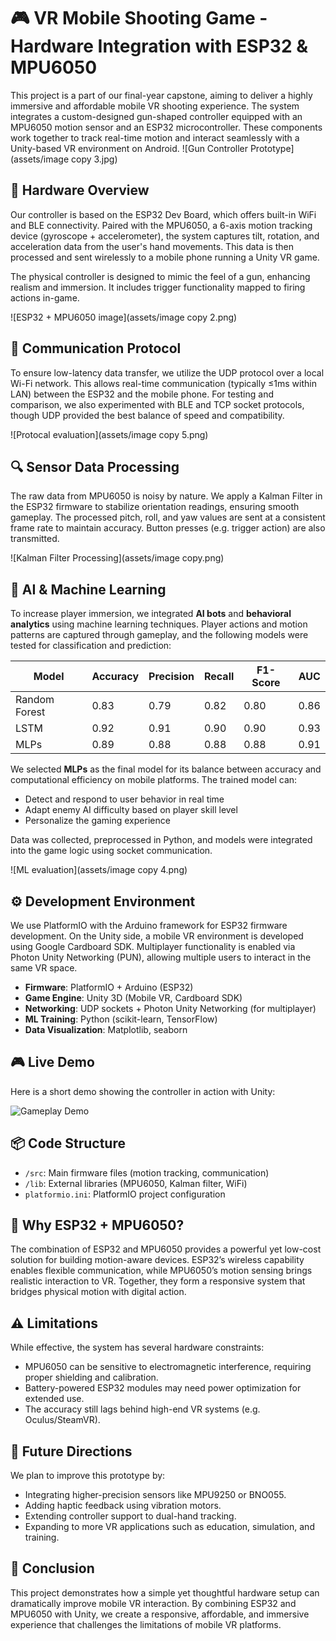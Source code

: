 # 🎮 VR Mobile Shooting Game - Hardware Integration with ESP32 & MPU6050

This project is a part of our final-year capstone, aiming to deliver a highly immersive and affordable mobile VR shooting experience. The system integrates a custom-designed gun-shaped controller equipped with an MPU6050 motion sensor and an ESP32 microcontroller. These components work together to track real-time motion and interact seamlessly with a Unity-based VR environment on Android.
![Gun Controller Prototype](assets/image copy 3.jpg)

## 🔧 Hardware Overview

Our controller is based on the ESP32 Dev Board, which offers built-in WiFi and BLE connectivity. Paired with the MPU6050, a 6-axis motion tracking device (gyroscope + accelerometer), the system captures tilt, rotation, and acceleration data from the user's hand movements. This data is then processed and sent wirelessly to a mobile phone running a Unity VR game.

The physical controller is designed to mimic the feel of a gun, enhancing realism and immersion. It includes trigger functionality mapped to firing actions in-game.

![ESP32 + MPU6050 image](assets/image copy 2.png)

## 🔁 Communication Protocol

To ensure low-latency data transfer, we utilize the UDP protocol over a local Wi-Fi network. This allows real-time communication (typically ≤1ms within LAN) between the ESP32 and the mobile phone. For testing and comparison, we also experimented with BLE and TCP socket protocols, though UDP provided the best balance of speed and compatibility.

![Protocal evaluation](assets/image copy 5.png)

## 🔍 Sensor Data Processing

The raw data from MPU6050 is noisy by nature. We apply a Kalman Filter in the ESP32 firmware to stabilize orientation readings, ensuring smooth gameplay. The processed pitch, roll, and yaw values are sent at a consistent frame rate to maintain accuracy. Button presses (e.g. trigger action) are also transmitted.

![Kalman Filter Processing](assets/image copy.png)

## 🤖 AI & Machine Learning

To increase player immersion, we integrated **AI bots** and **behavioral analytics** using machine learning techniques. Player actions and motion patterns are captured through gameplay, and the following models were tested for classification and prediction:

| Model         | Accuracy | Precision | Recall | F1-Score | AUC |
|---------------|----------|-----------|--------|----------|-----|
| Random Forest | 0.83     | 0.79      | 0.82   | 0.80     | 0.86 |
| LSTM          | 0.92     | 0.91      | 0.90   | 0.90     | 0.93 |
| MLPs           | 0.89     | 0.88      | 0.88   | 0.88     | 0.91 |

We selected **MLPs** as the final model for its balance between accuracy and computational efficiency on mobile platforms. The trained model can:
- Detect and respond to user behavior in real time
- Adapt enemy AI difficulty based on player skill level
- Personalize the gaming experience

Data was collected, preprocessed in Python, and models were integrated into the game logic using socket communication.

![ML evaluation](assets/image copy 4.png)


## ⚙️ Development Environment

We use PlatformIO with the Arduino framework for ESP32 firmware development. On the Unity side, a mobile VR environment is developed using Google Cardboard SDK. Multiplayer functionality is enabled via Photon Unity Networking (PUN), allowing multiple users to interact in the same VR space.
- **Firmware**: PlatformIO + Arduino (ESP32)
- **Game Engine**: Unity 3D (Mobile VR, Cardboard SDK)
- **Networking**: UDP sockets + Photon Unity Networking (for multiplayer)
- **ML Training**: Python (scikit-learn, TensorFlow)
- **Data Visualization**: Matplotlib, seaborn

## 🎮 Live Demo

Here is a short demo showing the controller in action with Unity:

![Gameplay Demo](assets/demo.gif)

## 📦 Code Structure

- `/src`: Main firmware files (motion tracking, communication)
- `/lib`: External libraries (MPU6050, Kalman filter, WiFi)
- `platformio.ini`: PlatformIO project configuration

## 📌 Why ESP32 + MPU6050?

The combination of ESP32 and MPU6050 provides a powerful yet low-cost solution for building motion-aware devices. ESP32’s wireless capability enables flexible communication, while MPU6050’s motion sensing brings realistic interaction to VR. Together, they form a responsive system that bridges physical motion with digital action.

## ⚠️ Limitations

While effective, the system has several hardware constraints:
- MPU6050 can be sensitive to electromagnetic interference, requiring proper shielding and calibration.
- Battery-powered ESP32 modules may need power optimization for extended use.
- The accuracy still lags behind high-end VR systems (e.g. Oculus/SteamVR).

## 🚀 Future Directions

We plan to improve this prototype by:
- Integrating higher-precision sensors like MPU9250 or BNO055.
- Adding haptic feedback using vibration motors.
- Extending controller support to dual-hand tracking.
- Expanding to more VR applications such as education, simulation, and training.

## 🧠 Conclusion

This project demonstrates how a simple yet thoughtful hardware setup can dramatically improve mobile VR interaction. By combining ESP32 and MPU6050 with Unity, we create a responsive, affordable, and immersive experience that challenges the limitations of mobile VR platforms.
